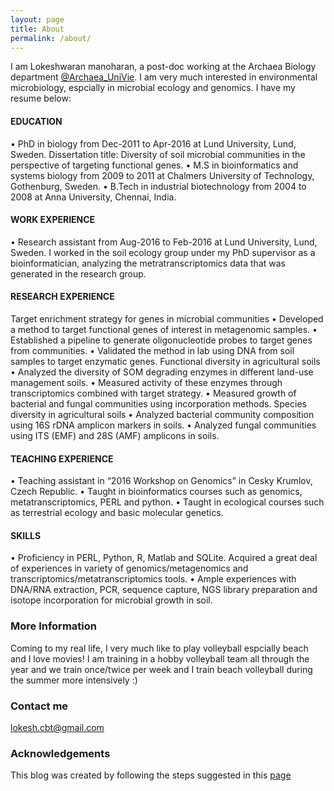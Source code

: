 ```yaml
---
layout: page
title: About
permalink: /about/
---
```


I am Lokeshwaran manoharan, a post-doc working at the Archaea Biology department [@Archaea_UniVie](https://twitter.com/Archaea_Vienna). I am very much interested in environmental microbiology, espcially in microbial ecology and genomics. I have my resume below:

#### EDUCATION
  • PhD in biology from Dec-2011 to Apr-2016 at Lund University, Lund, Sweden.
      Dissertation title: Diversity of soil microbial communities in the perspective of targeting functional genes.
  • M.S in bioinformatics and systems biology from 2009 to 2011 at Chalmers University of
    Technology, Gothenburg, Sweden.
  • B.Tech in industrial biotechnology from 2004 to 2008 at Anna University, Chennai, India.

#### WORK EXPERIENCE
  • Research assistant from Aug-2016 to Feb-2016 at Lund University, Lund, Sweden. I worked in
    the soil ecology group under my PhD supervisor as a bioinformatician, analyzing the
    metratranscriptomics data that was generated in the research group.

#### RESEARCH EXPERIENCE
  Target enrichment strategy for genes in microbial communities
    • Developed a method to target functional genes of interest in metagenomic samples.
    • Established a pipeline to generate oligonucleotide probes to target genes from communities.
    • Validated the method in lab using DNA from soil samples to target enzymatic genes.
  Functional diversity in agricultural soils
    • Analyzed the diversity of SOM degrading enzymes in different land-use management soils.
    • Measured activity of these enzymes through transcriptomics combined with target strategy.
    • Measured growth of bacterial and fungal communities using incorporation methods.
  Species diversity in agricultural soils
    • Analyzed bacterial community composition using 16S rDNA amplicon markers in soils.
    • Analyzed fungal communities using ITS (EMF) and 28S (AMF) amplicons in soils.

#### TEACHING EXPERIENCE
  • Teaching assistant in “2016 Workshop on Genomics” in Cesky Krumlov, Czech Republic.
  • Taught in bioinformatics courses such as genomics, metatranscriptomics, PERL and python.
  • Taught in ecological courses such as terrestrial ecology and basic molecular genetics.

#### SKILLS
  • Proficiency in PERL, Python, R, Matlab and SQLite. Acquired a great deal of experiences in
    variety of genomics/metagenomics and transcriptomics/metatranscriptomics tools.
  • Ample experiences with DNA/RNA extraction, PCR, sequence capture, NGS library preparation
    and isotope incorporation for microbial growth in soil.

### More Information

Coming to my real life, I very much like to play volleyball espcially beach and I love movies! I am training in a hobby volleyball team all through the year and we train once/twice per week and I train beach volleyball during the summer more intensively :) 

### Contact me

[lokesh.cbt@gmail.com](mailto:lokesh.cbt@gmail.com)

### Acknowledgements

This blog was created by following the steps suggested in this [page](https://www.smashingmagazine.com/2014/08/build-blog-jekyll-github-pages/)
